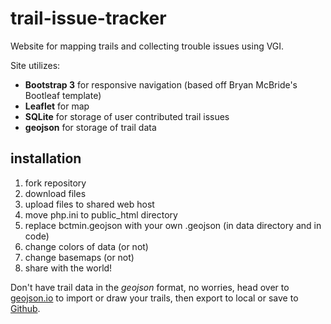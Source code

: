 trail-issue-tracker
===================

Website for mapping trails and collecting trouble issues using VGI.

Site utilizes:
* **Bootstrap 3** for responsive navigation (based off Bryan McBride's Bootleaf template)
* **Leaflet** for map
* **SQLite** for storage of user contributed trail issues
* **geojson** for storage of trail data

## installation

1. fork repository
2. download files
3. upload files to shared web host
4. move php.ini to public_html directory
5. replace bctmin.geojson with your own .geojson (in data directory and in code)
6. change colors of data (or not)
7. change basemaps (or not)
8. share with the world!

Don't have trail data in the *geojson* format, no worries, head over to [geojson.io](www.geojson.io) to import or draw your trails, then export to local or save to [Github](www.github.com).
